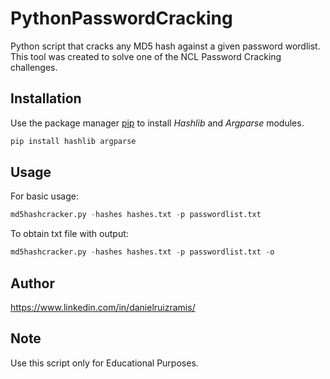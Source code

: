 # PythonPasswordCracking

Python script that cracks any MD5 hash against a given password wordlist. This tool was created to solve one of the NCL Password Cracking challenges.

## Installation

Use the package manager [pip](https://pypi.org/project/pip/) to install *Hashlib* and *Argparse* modules.

```bash
pip install hashlib argparse
```

## Usage

For basic usage:
```python
md5hashcracker.py -hashes hashes.txt -p passwordlist.txt
```
To obtain txt file with output:
```python
md5hashcracker.py -hashes hashes.txt -p passwordlist.txt -o
```
## Author
https://www.linkedin.com/in/danielruizramis/

## Note
Use this script only for Educational Purposes.